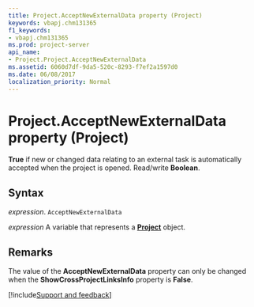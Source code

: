 ```yaml
---
title: Project.AcceptNewExternalData property (Project)
keywords: vbapj.chm131365
f1_keywords:
- vbapj.chm131365
ms.prod: project-server
api_name:
- Project.Project.AcceptNewExternalData
ms.assetid: 6060d7df-9da5-520c-8293-f7ef2a1597d0
ms.date: 06/08/2017
localization_priority: Normal
---
```



# Project.AcceptNewExternalData property (Project)

 **True** if new or changed data relating to an external task is automatically accepted when the project is opened. Read/write **Boolean**.


## Syntax

_expression_. `AcceptNewExternalData`

_expression_ A variable that represents a **[Project](project.project.md)** object.


## Remarks

The value of the **AcceptNewExternalData** property can only be changed when the **ShowCrossProjectLinksInfo** property is **False**.

[!include[Support and feedback](~/includes/feedback-boilerplate.md)]